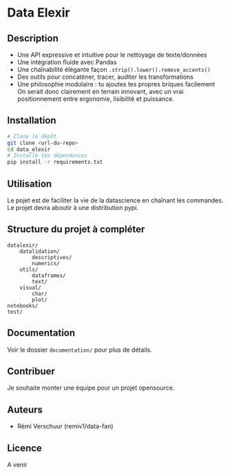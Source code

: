 # Data Elexir

## Description
- Une API expressive et intuitive pour le nettoyage de texte/données
- Une intégration fluide avec Pandas
- Une chaînabilité élégante façon `.strip().lower().remove_accents()`
- Des outils pour concaténer, tracer, auditer les transformations
- Une philosophie modulaire : tu ajoutes tes propres briques facilement
On serait donc clairement en terrain innovant, avec un vrai positionnement entre ergonomie, lisibilité et puissance.


## Installation
```bash
# Clone le dépôt
git clone <url-du-repo>
cd data_elexir
# Installe les dépendances
pip install -r requirements.txt
```

## Utilisation
Le pojet est de faciliter la vie de la datascience en chaînant les commandes.
Le projet devra aboutir à une distribution pypi.

## Structure du projet à compléter
```
datalexir/
    datalidation/
        descriptives/
        numerics/
    utils/
        dataframes/
        text/
    visual/
        char/
        plot/
notebooks/
test/
```

## Documentation
Voir le dossier `documentation/` pour plus de détails.

## Contribuer
Je souhaite monter une équipe pour un projet opensource.

## Auteurs
- Rémi Verschuur (remiv1/data-fan)

## Licence
A venir
